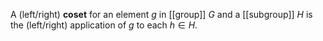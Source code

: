 A (left/right) **coset** for an element $g$ in [[group]] $G$ and a [[subgroup]] $H$ is the (left/right) application of $g$ to each $h \in H$.